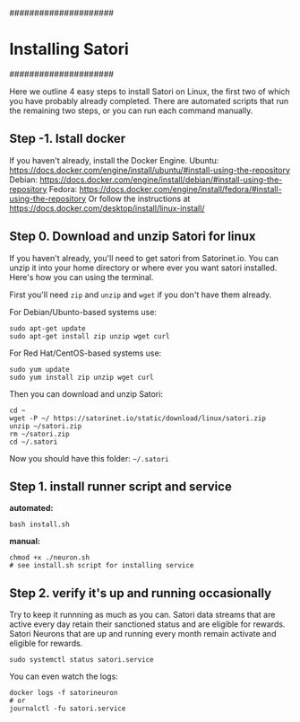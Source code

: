 #####################
# Installing Satori #
#####################

Here we outline 4 easy steps to install Satori on Linux, the first two of which you have probably already completed. There are automated scripts that run the remaining two steps, or you can run each command manually.

## Step -1. Istall docker

If you haven't already, install the Docker Engine.
Ubuntu: https://docs.docker.com/engine/install/ubuntu/#install-using-the-repository
Debian: https://docs.docker.com/engine/install/debian/#install-using-the-repository
Fedora: https://docs.docker.com/engine/install/fedora/#install-using-the-repository
Or follow the instructions at https://docs.docker.com/desktop/install/linux-install/

## Step 0. Download and unzip Satori for linux

If you haven't already, you'll need to get satori from Satorinet.io.
You can unzip it into your home directory or where ever you want satori installed.
Here's how you can using the terminal.

First you'll need `zip` and `unzip` and `wget` if you don't have them already.

For Debian/Ubunto-based systems use:
```
sudo apt-get update
sudo apt-get install zip unzip wget curl
```

For Red Hat/CentOS-based systems use:
```
sudo yum update
sudo yum install zip unzip wget curl
```

Then you can download and unzip Satori:
```
cd ~
wget -P ~/ https://satorinet.io/static/download/linux/satori.zip
unzip ~/satori.zip
rm ~/satori.zip
cd ~/.satori
```

Now you should have this folder: `~/.satori`

## Step 1. install runner script and service

**automated:**
```
bash install.sh
```

**manual:**
```
chmod +x ./neuron.sh
# see install.sh script for installing service
```

## Step 2. verify it's up and running occasionally

Try to keep it runnning as much as you can. Satori data streams that are active every day retain their sanctioned status and are eligible for rewards. Satori Neurons that are up and running every month remain activate and eligible for rewards.

```
sudo systemctl status satori.service
```

You can even watch the logs:
```
docker logs -f satorineuron
# or
journalctl -fu satori.service
```
